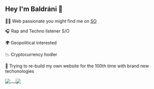 ## Hey I'm Baldráni 👋

👨‍💻 Web passionate you might find me on [SO](https://stackoverflow.com/users/4615178/baldráni)

🎧 Rap and Techno listener S/O

🌍 Geopolitical interested

📉 Cryptocurrency hodler

🔨 Trying to re-build my own website for the 100th time with brand new techonologies

<!-- ![](https://komarev.com/ghpvc/?username=baldrani) -->

<a href="https://github.com/baldrani">
  <img align="center" src="https://github-readme-stats.vercel.app/api?username=baldrani&count_private=true" /> 
</a>
<a href="https://github.com/baldrani">
  <img align="center" src="https://github-readme-stats.vercel.app/api/top-langs/?username=baldrani" />
</a>
